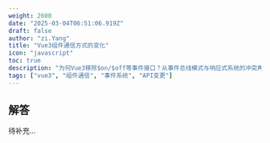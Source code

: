 ```yaml
---
weight: 2600
date: "2025-03-04T06:51:06.919Z"
draft: false
author: "zi.Yang"
title: "Vue3组件通信方式的变化"
icon: "javascript"
toc: true
description: "为何Vue3移除$on/$off等事件接口？从事件总线模式与响应式系统的冲突角度，说明推荐使用mitt等第三方库替代EventBus方案的设计考量。"
tags: ["vue3", "组件通信", "事件系统", "API变更"]
---
```


## 解答

待补充...
